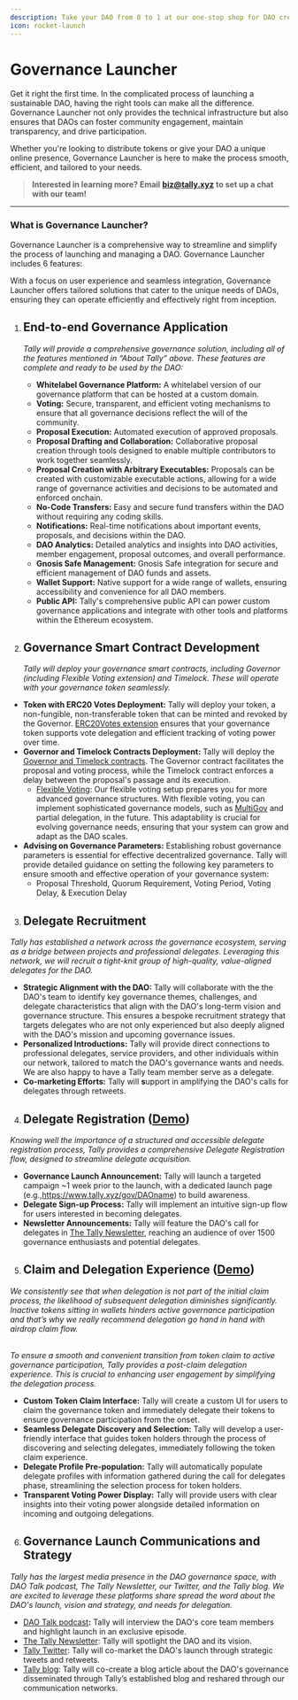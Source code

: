 ```yaml
---
description: Take your DAO from 0 to 1 at our one-stop shop for DAO creation.
icon: rocket-launch
---
```


# Governance Launcher

Get it right the first time. In the complicated process of launching a sustainable DAO, having the right tools can make all the difference. Governance Launcher not only provides the technical infrastructure but also ensures that DAOs can foster community engagement, maintain transparency, and drive participation.

Whether you're looking to distribute tokens or give your DAO a unique online presence, Governance Launcher is here to make the process smooth, efficient, and tailored to your needs.&#x20;

> **Interested in learning more? Email** [**biz@tally.xyz**](mailto:biz@tally.xyz) **to set up a chat with our team!**

***

### What is Governance Launcher?

Governance Launcher is a comprehensive way to streamline and simplify the process of launching and managing a DAO. Governance Launcher includes 6 features:



With a focus on user experience and seamless integration, Governance Launcher offers tailored solutions that cater to the unique needs of DAOs, ensuring they can operate efficiently and effectively right from inception.&#x20;

1.  ## **End-to-end Governance Application**

    _Tally will provide a comprehensive governance solution, including all of the features mentioned in “About Tally” above. These features are complete and ready to be used by the DAO:_

    * **Whitelabel Governance Platform:** A whitelabel version of our governance platform that can be hosted at a custom domain.
    * **Voting:** Secure, transparent, and efficient voting mechanisms to ensure that all governance decisions reflect the will of the community.
    * **Proposal Execution:** Automated execution of approved proposals.
    * **Proposal Drafting and Collaboration:** Collaborative proposal creation through tools designed to enable multiple contributors to work together seamlessly.
    * **Proposal Creation with Arbitrary Executables:** Proposals can be created with customizable executable actions, allowing for a wide range of governance activities and decisions to be automated and enforced onchain.
    * **No-Code Transfers:** Easy and secure fund transfers within the DAO without requiring any coding skills.
    * **Notifications:** Real-time notifications about important events, proposals, and decisions within the DAO.
    * **DAO Analytics:** Detailed analytics and insights into DAO activities, member engagement, proposal outcomes, and overall performance.
    * **Gnosis Safe Management:** Gnosis Safe integration for secure and efficient management of DAO funds and assets.
    * **Wallet Support:** Native support for a wide range of wallets, ensuring accessibility and convenience for all DAO members.
    * **Public API:** Tally's comprehensive public API can power custom governance applications and integrate with other tools and platforms within the Ethereum ecosystem.
2.  ## **Governance Smart Contract Development**

    _Tally will deploy your governance smart contracts, including Governor (including Flexible Voting extension) and Timelock. These will operate with your governance token seamlessly._

* **Token with ERC20 Votes Deployment:** Tally will deploy your token, a non-fungible, non-transferable token that can be minted and revoked by the Governor. [ERC20Votes extension](https://github.com/OpenZeppelin/openzeppelin-contracts/blob/v4.5.0/contracts/token/ERC721/extensions/draft-ERC721Votes.sol) ensures that your governance token supports vote delegation and efficient tracking of voting power over time.
* **Governor and Timelock Contracts Deployment:** Tally will deploy the [Governor and Timelock contracts](https://docs.openzeppelin.com/contracts/4.x/governance). The Governor contract facilitates the proposal and voting process, while the Timelock contract enforces a delay between the proposal's passage and its execution.&#x20;
  * [Flexible Voting](https://flexiblevoting.com/): Our flexible voting setup prepares you for more advanced governance structures. With flexible voting, you can implement sophisticated governance models, such as [MultiGov](https://tally.mirror.xyz/peHXv-1Bv4RY6Hf3UeCSH74aCu2e2ttSMytxJwB7DpY) and partial delegation, in the future. This adaptability is crucial for evolving governance needs, ensuring that your system can grow and adapt as the DAO scales.
* **Advising on Governance Parameters:** Establishing robust governance parameters is essential for effective decentralized governance. Tally will provide detailed guidance on setting the following key parameters to ensure smooth and effective operation of your governance system:
  * Proposal Threshold, Quorum Requirement, Voting Period, Voting Delay, & Execution Delay

3. ## **Delegate Recruitment**

_Tally has established a network across the governance ecosystem, serving as a bridge between projects and professional delegates. Leveraging this network, we will recruit a tight-knit group of high-quality, value-aligned delegates for the DAO._

* **Strategic Alignment with the DAO:** Tally will collaborate with the the DAO's team to identify key governance themes, challenges, and delegate characteristics that align with the DAO's long-term vision and governance structure. This ensures a bespoke recruitment strategy that targets delegates who are not only experienced but also deeply aligned with the DAO's mission and upcoming governance issues.
* **Personalized Introductions:** Tally will provide direct connections to professional delegates, service providers, and other individuals within our network, tailored to match the DAO's governance wants and needs. We are also happy to have a Tally team member serve as a delegate.
* **Co-marketing Efforts:** Tally will **s**upport in amplifying the DAO's calls for delegates through retweets.

4. ## **Delegate Registration** ([Demo](https://drive.google.com/file/d/1ryLl\_-H9gNOZPCsz6Umdp330IIiVJFke/view?usp=drive\_link))

_Knowing well the importance of a structured and accessible delegate registration process, Tally provides a comprehensive Delegate Registration flow, designed to streamline delegate acquisition._

* **Governance Launch Announcement:** Tally will launch a targeted campaign \~1 week prior to the launch, with a dedicated launch page (e.g.,https://www.tally.xyz/gov/DAOname) to build awareness.
* **Delegate Sign-up Process:** Tally will implement an intuitive sign-up flow for users interested in becoming delegates.
* **Newsletter Announcements:** Tally will feature the DAO's call for delegates in [The Tally Newsletter](https://newsletter.tally.xyz/), reaching an audience of over 1500 governance enthusiasts and potential delegates.

5. ## **Claim and Delegation Experience**  ([Demo](https://drive.google.com/file/d/1ryLl\_-H9gNOZPCsz6Umdp330IIiVJFke/view?usp=drive\_link))

_We consistently see that when delegation is not part of the initial claim process, the likelihood of subsequent delegation diminishes significantly. Inactive tokens sitting in wallets hinders active governance participation and that’s why we really recommend delegation go hand in hand with airdrop claim flow._

\
_To ensure a smooth and convenient transition from token claim to active governance participation, Tally provides a post-claim delegation experience. This is crucial to enhancing user engagement by simplifying the delegation process._

* **Custom Token Claim Interface:** Tally will create a custom UI for users to claim the governance token and immediately delegate their tokens to ensure governance participation from the onset.
* **Seamless Delegate Discovery and Selection:** Tally will develop a user-friendly interface that guides token holders through the process of discovering and selecting delegates, immediately following the token claim experience.
* **Delegate Profile Pre-population:** Tally will automatically populate delegate profiles with information gathered during the call for delegates phase, streamlining the selection process for token holders.
* **Transparent Voting Power Display:** Tally will provide users with clear insights into their voting power alongside detailed information on incoming and outgoing delegations.

6. ## **Governance Launch Communications and Strategy**

_Tally has the largest media presence in the DAO governance space, with DAO Talk podcast, The Tally Newsletter, our Twitter, and the Tally blog. We are excited to leverage these platforms share spread the word about the DAO's launch, vision and strategy, and needs for delegation._

* [DAO Talk podcast](https://open.spotify.com/show/6nCG7KVFfn28NHgLmQH5tv?si=93882e2e1b4244b6)**:** Tally will interview the DAO's core team members and highlight launch in an exclusive episode.
* [The Tally Newsletter](https://newsletter.tally.xyz/): Tally will spotlight the DAO and its vision.
* [Tally Twitter](https://twitter.com/tallyxyz): Tally will co-market the DAO's launch through strategic tweets and retweets.
* [Tally blog](https://tally.mirror.xyz/): Tally will co-create a blog article about the DAO's governance disseminated through Tally’s established blog and reshared through our communication networks.

